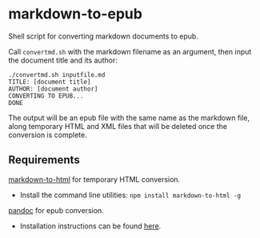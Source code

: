# markdown-to-epub
Shell script for converting markdown documents to epub. 

Call ```convertmd.sh``` with the markdown filename as an argument, then input the document title and its author:
``` shell
./convertmd.sh inputfile.md
TITLE: [document title]
AUTHOR: [document author]
CONVERTING TO EPUB...
DONE
```
The output will be an epub file with the same name as the markdown file, along temporary HTML and XML files that will be deleted once the conversion is complete.

## Requirements
[markdown-to-html](https://www.npmjs.com/package/markdown-to-html) for temporary HTML conversion.
* Install the command line utilities: 
```npm install markdown-to-html -g```

[pandoc](https://pandoc.org/) for epub conversion. 
* Installation instructions can be found [here](https://pandoc.org/installing.html).
